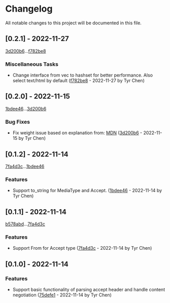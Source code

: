 # Changelog

All notable changes to this project will be documented in this file.

## [0.2.1] - 2022-11-27

[3d200b6](3d200b681cac791c6380b3c56318bae11da29644)...[f782be8](f782be8c55ceb425c3a3e4686923fdf24ef35b6b)

### Miscellaneous Tasks

- Change interface from vec to hashset for better performance. Also select text/html by default ([f782be8](f782be8c55ceb425c3a3e4686923fdf24ef35b6b) - 2022-11-27 by Tyr Chen)

## [0.2.0] - 2022-11-15

[1bdee46](1bdee46f40554c068e35b3f9677b7952979f5182)...[3d200b6](3d200b681cac791c6380b3c56318bae11da29644)

### Bug Fixes

- Fix weight issue based on explanation from: [MDN](https://developer.mozilla.org/en-US/docs/Glossary/Quality_values) ([3d200b6](3d200b681cac791c6380b3c56318bae11da29644) - 2022-11-15 by Tyr Chen)

## [0.1.2] - 2022-11-14

[7fa4d3c](7fa4d3cc7eacd592057a1a4ff1ef13542f3c9cc7)...[1bdee46](1bdee46f40554c068e35b3f9677b7952979f5182)

### Features

- Support to_string for MediaType and Accept. ([1bdee46](1bdee46f40554c068e35b3f9677b7952979f5182) - 2022-11-14 by Tyr Chen)

## [0.1.1] - 2022-11-14

[b578abd](b578abdee31d425667319b1af0358c16fa8fbde7)...[7fa4d3c](7fa4d3cc7eacd592057a1a4ff1ef13542f3c9cc7)

### Features

- Support From<Mime> for Accept type ([7fa4d3c](7fa4d3cc7eacd592057a1a4ff1ef13542f3c9cc7) - 2022-11-14 by Tyr Chen)

## [0.1.0] - 2022-11-14

### Features

- Support basic functionality of parsing accept header and handle content negotiation ([75defe1](75defe18db38f97135b20ab928c4a9c4cee30579) - 2022-11-14 by Tyr Chen)

<!-- generated by git-cliff -->
